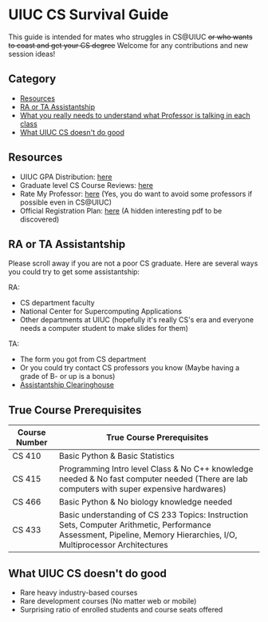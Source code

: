 # UIUC CS Survival Guide

This guide is intended for mates who struggles in CS@UIUC ~~or who wants to coast and get your CS degree~~ Welcome for any contributions and new session ideas!


## Category

- [Resources](#resources)
- [RA or TA Assistantship](#ra-or-ta-assistantship)
- [What you really needs to understand what Professor is talking in each class](#true-course-prerequisites)
- [What UIUC CS doesn't do good](#what-uiuc-cs-doesnt-do-good)

## Resources

- UIUC GPA Distribution: [here](https://waf.cs.illinois.edu/discovery/grade_disparity_between_sections_at_uiuc/)
- Graduate level CS Course Reviews: [here](https://uiucmcs.org/)
- Rate My Professor: [here](https://www.ratemyprofessors.com/) (Yes, you do want to avoid some professors if possible even in CS@UIUC)
- Official Registration Plan: [here](http://go.cs.illinois.edu/csregister) (A hidden interesting pdf to be discovered)

## RA or TA Assistantship

Please scroll away if you are not a poor CS graduate. Here are several ways you could try to get some assistantship:

RA:
- CS department faculty
- National Center for Supercomputing Applications
- Other departments at UIUC (hopefully it's really CS's era and everyone needs a computer student to make slides for them)

TA:
- The form you got from CS department
- Or you could try contact CS professors you know (Maybe having a grade of B- or up is a bonus)
- [Assistantship Clearinghouse](https://grad.illinois.edu/clearinghouse/)

## True Course Prerequisites

|Course Number| True Course Prerequisites |
|--|--|
| CS 410 | Basic Python & Basic Statistics |
| CS 415 | Programming Intro level Class & No C++ knowledge needed & No fast computer needed (There are lab computers with super expensive hardwares)
| CS 466 | Basic Python & No biology knowledge needed
| CS 433 | Basic understanding of CS 233 Topics: Instruction Sets, Computer Arithmetic, Performance Assessment, Pipeline, Memory Hierarchies, I/O, Multiprocessor Architectures


## What UIUC CS doesn't do good

- Rare heavy industry-based courses
- Rare development courses (No matter web or mobile)
- Surprising ratio of enrolled students and course seats offered


